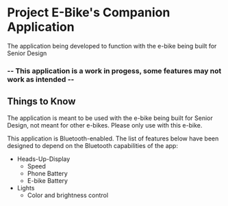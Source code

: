 # Project E-Bike's Companion Application

The application being developed to function with the e-bike being built for Senior Design

### -- This application is a work in progess, some features may not work as intended -- 

## Things to Know

The application is meant to be used with the e-bike being built for Senior Design, not meant for other e-bikes. Please only use with this e-bike.

This application is Bluetooth-enabled. The list of features below have been designed to depend on the Bluetooth capabilities of the app:
- Heads-Up-Display
    - Speed
    - Phone Battery
    - E-bike Battery
- Lights
    - Color and brightness control
